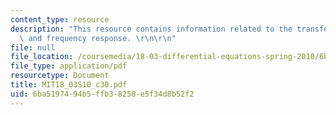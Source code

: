 ```yaml
---
content_type: resource
description: "This resource contains information related to the transfer function\
  \ and frequency response. \r\n\r\n"
file: null
file_location: /coursemedia/18-03-differential-equations-spring-2010/6ba5197494b5ffb38258e5f34d8b52f2_MIT18_03S10_c30.pdf
file_type: application/pdf
resourcetype: Document
title: MIT18_03S10_c30.pdf
uid: 6ba51974-94b5-ffb3-8258-e5f34d8b52f2
---
```


